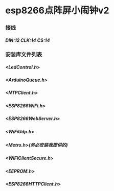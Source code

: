 # esp8266点阵屏小闹钟v2
### 接线
##### DIN:12 CLK:14 CS:14
### 安装库文件列表
##### <LedControl.h>
##### <ArduinoQueue.h>
##### <NTPClient.h>
##### <ESP8266WiFi.h>
##### <ESP8266WebServer.h>
##### <WiFiUdp.h>
##### <Metro.h>(务必安装我提供的)
##### <WiFiClientSecure.h>
##### <EEPROM.h>
##### <ESP8266HTTPClient.h>
